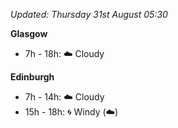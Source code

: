 *Updated: Thursday 31st August 05:30*

**Glasgow**

* 7h - 18h: :cloud: Cloudy

**Edinburgh**

* 7h - 14h: :cloud: Cloudy
* 15h - 18h: :cyclone: Windy (:cloud:)
